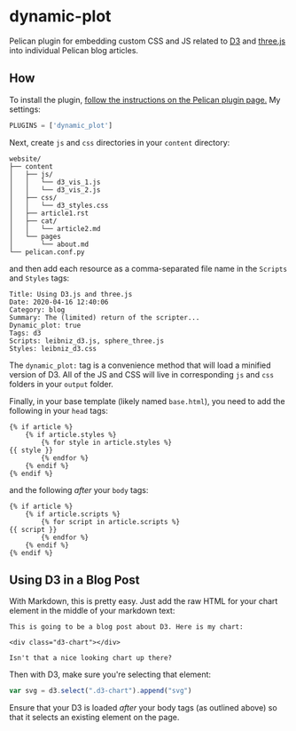 dynamic-plot
============

Pelican plugin for embedding custom CSS and JS related to [D3](https://d3js.org/) and [three.js](https://threejs.org/) into individual Pelican blog articles. 

How
---
To install the plugin, [follow the instructions on the Pelican plugin page.](https://github.com/getpelican/pelican-plugins) My settings: 

```python
PLUGINS = ['dynamic_plot']
```

Next, create ```js``` and ```css``` directories in your ```content``` directory: 
```
website/
├── content
│   ├── js/
│   │   └── d3_vis_1.js
│   │   └── d3_vis_2.js
│   ├── css/
│   │   └── d3_styles.css
│   ├── article1.rst
│   ├── cat/
│   │   └── article2.md
│   └── pages
│       └── about.md
└── pelican.conf.py
```

and then add each resource as a comma-separated file name in the ```Scripts``` and ```Styles``` tags: 
```
Title: Using D3.js and three.js
Date: 2020-04-16 12:40:06
Category: blog
Summary: The (limited) return of the scripter...
Dynamic_plot: true
Tags: d3
Scripts: leibniz_d3.js, sphere_three.js
Styles: leibniz_d3.css
```

The ```dynamic_plot:``` tag is a convenience method that will load a minified version of D3. All of the JS and CSS will live in corresponding ```js``` and ```css``` folders in your ```output``` folder. 

Finally, in your base template (likely named ```base.html```), you need to add the following in your ```head``` tags: 
```
{% if article %}
    {% if article.styles %}
        {% for style in article.styles %}
{{ style }}
        {% endfor %}
    {% endif %}
{% endif %}
```
and the following *after* your ```body``` tags: 
```
{% if article %}
    {% if article.scripts %}
        {% for script in article.scripts %}
{{ script }}
        {% endfor %}
    {% endif %}
{% endif %}
```

Using D3 in a Blog Post
-----------------------
With Markdown, this is pretty easy. Just add the raw HTML for your chart element in the middle of your markdown text: 

```
This is going to be a blog post about D3. Here is my chart: 

<div class="d3-chart"></div>

Isn't that a nice looking chart up there?
```

Then with D3, make sure you're selecting that element: 

```javascript
var svg = d3.select(".d3-chart").append("svg")
```

Ensure that your D3 is loaded *after* your body tags (as outlined above) so that it selects an existing element on the page. 
